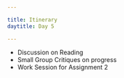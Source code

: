 ```yaml
---

title: Itinerary
daytitle: Day 5

---
```


- Discussion on Reading
- Small Group Critiques on progress
- Work Session for Assignment 2
